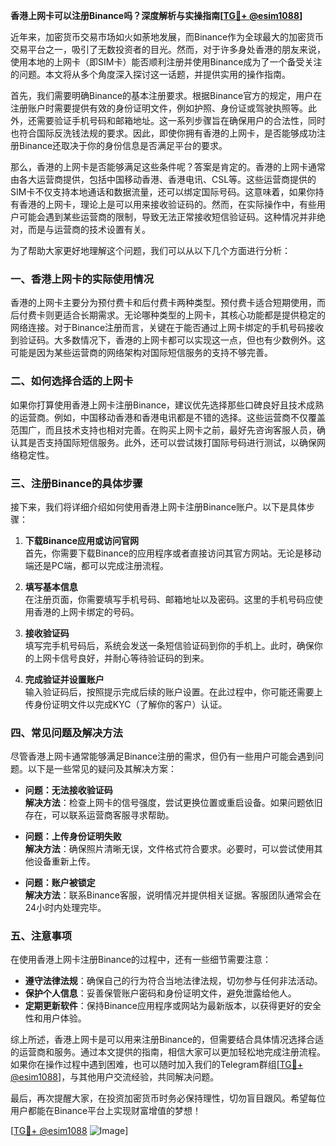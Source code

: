 **香港上网卡可以注册Binance吗？深度解析与实操指南[[TG💪+ @esim1088](https://t.me/s/esim1088)]**

近年来，加密货币交易市场如火如荼地发展，而Binance作为全球最大的加密货币交易平台之一，吸引了无数投资者的目光。然而，对于许多身处香港的朋友来说，使用本地的上网卡（即SIM卡）能否顺利注册并使用Binance成为了一个备受关注的问题。本文将从多个角度深入探讨这一话题，并提供实用的操作指南。

首先，我们需要明确Binance的基本注册要求。根据Binance官方的规定，用户在注册账户时需要提供有效的身份证明文件，例如护照、身份证或驾驶执照等。此外，还需要验证手机号码和邮箱地址。这一系列步骤旨在确保用户的合法性，同时也符合国际反洗钱法规的要求。因此，即使你拥有香港的上网卡，是否能够成功注册Binance还取决于你的身份信息是否满足平台的要求。

那么，香港的上网卡是否能够满足这些条件呢？答案是肯定的。香港的上网卡通常由各大运营商提供，包括中国移动香港、香港电讯、CSL等。这些运营商提供的SIM卡不仅支持本地通话和数据流量，还可以绑定国际号码。这意味着，如果你持有香港的上网卡，理论上是可以用来接收验证码的。然而，在实际操作中，有些用户可能会遇到某些运营商的限制，导致无法正常接收短信验证码。这种情况并非绝对，而是与运营商的技术设置有关。

为了帮助大家更好地理解这个问题，我们可以从以下几个方面进行分析：

### **一、香港上网卡的实际使用情况**
香港的上网卡主要分为预付费卡和后付费卡两种类型。预付费卡适合短期使用，而后付费卡则更适合长期需求。无论哪种类型的上网卡，其核心功能都是提供稳定的网络连接。对于Binance注册而言，关键在于能否通过上网卡绑定的手机号码接收到验证码。大多数情况下，香港的上网卡都可以实现这一点，但也有少数例外。这可能是因为某些运营商的网络架构对国际短信服务的支持不够完善。

### **二、如何选择合适的上网卡**
如果你打算使用香港上网卡注册Binance，建议优先选择那些口碑良好且技术成熟的运营商。例如，中国移动香港和香港电讯都是不错的选择。这些运营商不仅覆盖范围广，而且技术支持也相对完善。在购买上网卡之前，最好先咨询客服人员，确认其是否支持国际短信服务。此外，还可以尝试拨打国际号码进行测试，以确保网络稳定性。

### **三、注册Binance的具体步骤**
接下来，我们将详细介绍如何使用香港上网卡注册Binance账户。以下是具体步骤：

1. **下载Binance应用或访问官网**  
   首先，你需要下载Binance的应用程序或者直接访问其官方网站。无论是移动端还是PC端，都可以完成注册流程。

2. **填写基本信息**  
   在注册页面，你需要填写手机号码、邮箱地址以及密码。这里的手机号码应使用香港的上网卡绑定的号码。

3. **接收验证码**  
   填写完手机号码后，系统会发送一条短信验证码到你的手机上。此时，确保你的上网卡信号良好，并耐心等待验证码的到来。

4. **完成验证并设置账户**  
   输入验证码后，按照提示完成后续的账户设置。在此过程中，你可能还需要上传身份证明文件以完成KYC（了解你的客户）认证。

### **四、常见问题及解决方法**
尽管香港上网卡通常能够满足Binance注册的需求，但仍有一些用户可能会遇到问题。以下是一些常见的疑问及其解决方案：

- **问题：无法接收验证码**  
  **解决方法**：检查上网卡的信号强度，尝试更换位置或重启设备。如果问题依旧存在，可以联系运营商客服寻求帮助。

- **问题：上传身份证明失败**  
  **解决方法**：确保照片清晰无误，文件格式符合要求。必要时，可以尝试使用其他设备重新上传。

- **问题：账户被锁定**  
  **解决方法**：联系Binance客服，说明情况并提供相关证据。客服团队通常会在24小时内处理完毕。

### **五、注意事项**
在使用香港上网卡注册Binance的过程中，还有一些细节需要注意：

- **遵守法律法规**：确保自己的行为符合当地法律法规，切勿参与任何非法活动。
- **保护个人信息**：妥善保管账户密码和身份证明文件，避免泄露给他人。
- **定期更新软件**：保持Binance应用程序或网站为最新版本，以获得更好的安全性和用户体验。

综上所述，香港上网卡是可以用来注册Binance的，但需要结合具体情况选择合适的运营商和服务。通过本文提供的指南，相信大家可以更加轻松地完成注册流程。如果你在操作过程中遇到困难，也可以随时加入我们的Telegram群组[[TG💪+ @esim1088](https://t.me/s/esim1088)]，与其他用户交流经验，共同解决问题。

最后，再次提醒大家，在投资加密货币时务必保持理性，切勿盲目跟风。希望每位用户都能在Binance平台上实现财富增值的梦想！ 

[[TG💪+ @esim1088](https://t.me/s/esim1088) ![Image](https://i.postimg.cc/4NQfJmqS/Snipaste-2025-05-13-00-14-12.png)]